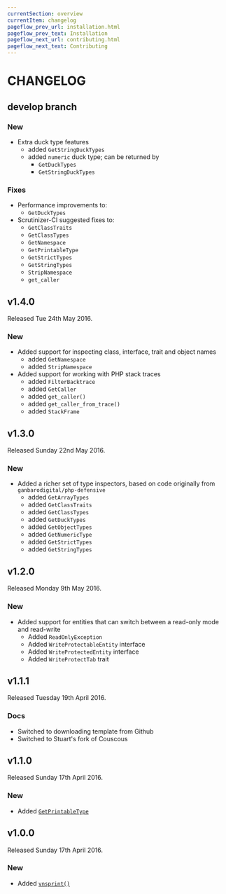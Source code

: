 ```yaml
---
currentSection: overview
currentItem: changelog
pageflow_prev_url: installation.html
pageflow_prev_text: Installation
pageflow_next_url: contributing.html
pageflow_next_text: Contributing
---
```

# CHANGELOG

## develop branch

### New

* Extra duck type features
  - added `GetStringDuckTypes`
  - added `numeric` duck type; can be returned by
    - `GetDuckTypes`
    - `GetStringDuckTypes`

### Fixes

* Performance improvements to:
  - `GetDuckTypes`
* Scrutinizer-CI suggested fixes to:
  - `GetClassTraits`
  - `GetClassTypes`
  - `GetNamespace`
  - `GetPrintableType`
  - `GetStrictTypes`
  - `GetStringTypes`
  - `StripNamespace`
  - `get_caller`

## v1.4.0

Released Tue 24th May 2016.

### New

* Added support for inspecting class, interface, trait and object names
  - added `GetNamespace`
  - added `StripNamespace`
* Added support for working with PHP stack traces
  - added `FilterBacktrace`
  - added `GetCaller`
  - added `get_caller()`
  - added `get_caller_from_trace()`
  - added `StackFrame`

## v1.3.0

Released Sunday 22nd May 2016.

### New

* Added a richer set of type inspectors, based on code originally from `ganbarodigital/php-defensive`
  - added `GetArrayTypes`
  - added `GetClassTraits`
  - added `GetClassTypes`
  - added `GetDuckTypes`
  - added `GetObjectTypes`
  - added `GetNumericType`
  - added `GetStrictTypes`
  - added `GetStringTypes`

## v1.2.0

Released Monday 9th May 2016.

### New

* Added support for entities that can switch between a read-only mode and read-write
  - Added `ReadOnlyException`
  - Added `WriteProtectableEntity` interface
  - Added `WriteProtectedEntity` interface
  - Added `WriteProtectTab` trait

## v1.1.1

Released Tuesday 19th April 2016.

### Docs

- Switched to downloading template from Github
- Switched to Stuart's fork of Couscous

## v1.1.0

Released Sunday 17th April 2016.

### New

* Added [`GetPrintableType`](types/GetPrintableType.html)

## v1.0.0

Released Sunday 17th April 2016.

### New

* Added [`vnsprint()`](strings/vnsprintf.html)
